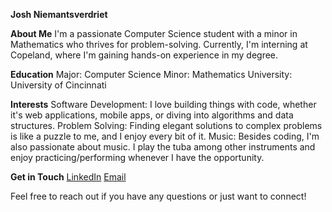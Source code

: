 **Josh Niemantsverdriet**

**About Me**
I'm a passionate Computer Science student with a minor in Mathematics who thrives for problem-solving. Currently, I'm interning at Copeland, where I'm gaining hands-on experience in my degree.

**Education**
Major: Computer Science
Minor: Mathematics
University: University of Cincinnati

**Interests**
Software Development: I love building things with code, whether it's web applications, mobile apps, or diving into algorithms and data structures.
Problem Solving: Finding elegant solutions to complex problems is like a puzzle to me, and I enjoy every bit of it.
Music: Besides coding, I'm also passionate about music. I play the tuba among other instruments and enjoy practicing/performing whenever I have the opportunity.

**Get in Touch**
[LinkedIn](https://www.linkedin.com/in/joshua-niemantsverdriet/)
[Email](nieman.jt@mail.uc.edu)

Feel free to reach out if you have any questions or just want to connect!
